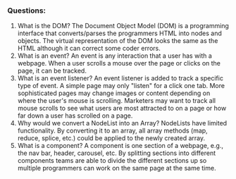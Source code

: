 ### Questions:
1. What is the DOM?
The Document Object Model (DOM) is a programming interface that converts/parses the programmers HTML into nodes and objects. The virtual representation of the DOM looks the same as the HTML although it can correct some coder errors. 
2. What is an event?
An event is any interaction that a user has with a webpage. When a user scrolls a mouse over the page or clicks on the page, it can be tracked.
3. What is an event listener?
An event listener is added to track a specific type of event. A simple page may only "listen" for a click one tab. More sophisticated pages may change images or content depending on where the user's mouse is scrolling. Marketers may want to track all mouse scrolls to see what users are most attracted to on a page or how far down a user has scrolled on a page.
4. Why would we convert a NodeList into an Array? 
NodeLists have limited functionality. By converting it to an array, all array methods (map, reduce, splice, etc.) could be applied to the newly created array.
5. What is a component? 
A component is one section of a webpage, e.g., the nav bar, header, carousel, etc. By splitting sections into different components teams are able to divide the different sections up so multiple programmers can work on the same page at the same time.
